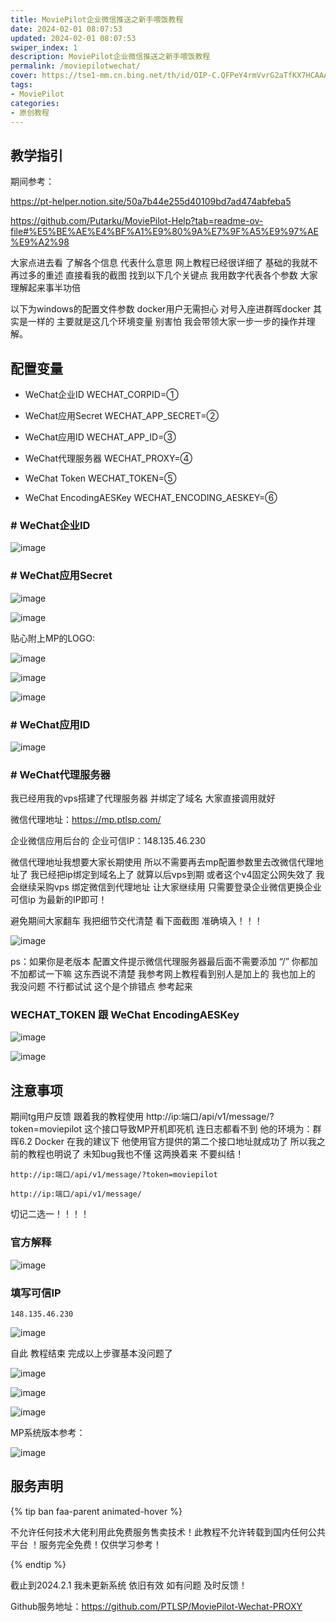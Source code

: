 ```yaml
---
title: MoviePilot企业微信推送之新手喂饭教程
date: 2024-02-01 08:07:53
updated: 2024-02-01 08:07:53
swiper_index: 1
description: MoviePilot企业微信推送之新手喂饭教程
permalink: /moviepilotwechat/
cover: https://tse1-mm.cn.bing.net/th/id/OIP-C.QFPeY4rmVvrG2aTfKX7HCAAAAA?w=240&h=180&c=7&r=0&o=5&dpr=2&pid=1.7
tags: 
- MoviePilot
categories: 
- 原创教程
---
```




## 教学指引

期间参考：

https://pt-helper.notion.site/50a7b44e255d40109bd7ad474abfeba5

https://github.com/Putarku/MoviePilot-Help?tab=readme-ov-file#%E5%BE%AE%E4%BF%A1%E9%80%9A%E7%9F%A5%E9%97%AE%E9%A2%98



大家点进去看 了解各个信息 代表什么意思 网上教程已经很详细了 基础的我就不再过多的重述 直接看我的截图 找到以下几个关键点 我用数字代表各个参数 大家理解起来事半功倍

以下为windows的配置文件参数 docker用户无需担心 对号入座进群晖docker 其实是一样的 主要就是这几个环境变量 别害怕 我会带领大家一步一步的操作并理解。

## 配置变量

- WeChat企业ID
  WECHAT_CORPID=①

- WeChat应用Secret
  WECHAT_APP_SECRET=②

- WeChat应用ID
  WECHAT_APP_ID=③

- WeChat代理服务器
  WECHAT_PROXY=④

- WeChat Token
  WECHAT_TOKEN=⑤

- WeChat EncodingAESKey
  WECHAT_ENCODING_AESKEY=⑥

### # WeChat企业ID

![image](../img/2024-02-01-MoviePilot%E4%BC%81%E4%B8%9A%E5%BE%AE%E4%BF%A1%E6%8E%A8%E9%80%81%E4%B9%8B%E6%96%B0%E6%89%8B%E5%96%82%E9%A5%AD%E6%95%99%E7%A8%8B/image026cf54236226777-20240201095607462.png)

### # WeChat应用Secret

![image](../img/2024-02-01-MoviePilot%E4%BC%81%E4%B8%9A%E5%BE%AE%E4%BF%A1%E6%8E%A8%E9%80%81%E4%B9%8B%E6%96%B0%E6%89%8B%E5%96%82%E9%A5%AD%E6%95%99%E7%A8%8B/image3d8d01d771a150a2-20240201095627891.png)

![image](../img/2024-02-01-MoviePilot%E4%BC%81%E4%B8%9A%E5%BE%AE%E4%BF%A1%E6%8E%A8%E9%80%81%E4%B9%8B%E6%96%B0%E6%89%8B%E5%96%82%E9%A5%AD%E6%95%99%E7%A8%8B/imagebde89f36ac779fbd-20240201095646769.png)

贴心附上MP的LOGO:

![image](../img/2024-02-01-MoviePilot%E4%BC%81%E4%B8%9A%E5%BE%AE%E4%BF%A1%E6%8E%A8%E9%80%81%E4%B9%8B%E6%96%B0%E6%89%8B%E5%96%82%E9%A5%AD%E6%95%99%E7%A8%8B/ikuf2u-20240201095748515.webp)



![image](../img/2024-02-01-MoviePilot%E4%BC%81%E4%B8%9A%E5%BE%AE%E4%BF%A1%E6%8E%A8%E9%80%81%E4%B9%8B%E6%96%B0%E6%89%8B%E5%96%82%E9%A5%AD%E6%95%99%E7%A8%8B/image81883dea1920ee07.png)

![image](../img/2024-02-01-MoviePilot%E4%BC%81%E4%B8%9A%E5%BE%AE%E4%BF%A1%E6%8E%A8%E9%80%81%E4%B9%8B%E6%96%B0%E6%89%8B%E5%96%82%E9%A5%AD%E6%95%99%E7%A8%8B/image205a247007a37a12.png)

### # WeChat应用ID

![image](../img/2024-02-01-MoviePilot%E4%BC%81%E4%B8%9A%E5%BE%AE%E4%BF%A1%E6%8E%A8%E9%80%81%E4%B9%8B%E6%96%B0%E6%89%8B%E5%96%82%E9%A5%AD%E6%95%99%E7%A8%8B/imagebeee28b4ce025956.png)

### # WeChat代理服务器
我已经用我的vps搭建了代理服务器 并绑定了域名 大家直接调用就好

微信代理地址：https://mp.ptlsp.com/

企业微信应用后台的
企业可信IP：148.135.46.230

微信代理地址我想要大家长期使用 所以不需要再去mp配置参数里去改微信代理地址了 我已经把ip绑定到域名上了
就算以后vps到期 或者这个v4固定公网失效了 我会继续采购vps 绑定微信到代理地址 让大家继续用 只需要登录企业微信更换企业可信ip 为最新的IP即可！

避免期间大家翻车 我把细节交代清楚 看下面截图 准确填入！！！

![image](../img/2024-02-01-MoviePilot%E4%BC%81%E4%B8%9A%E5%BE%AE%E4%BF%A1%E6%8E%A8%E9%80%81%E4%B9%8B%E6%96%B0%E6%89%8B%E5%96%82%E9%A5%AD%E6%95%99%E7%A8%8B/1704504711352-20240201101547549.png)


ps：如果你是老版本 配置文件提示微信代理服务器最后面不需要添加 “/”  你都加不加都试一下嘛 这东西说不清楚 
我参考网上教程看到别人是加上的 我也加上的 我没问题 不行都试试 这个是个排错点 参考起来

###  WECHAT_TOKEN 跟 WeChat EncodingAESKey

![image](../img/2024-02-01-MoviePilot%E4%BC%81%E4%B8%9A%E5%BE%AE%E4%BF%A1%E6%8E%A8%E9%80%81%E4%B9%8B%E6%96%B0%E6%89%8B%E5%96%82%E9%A5%AD%E6%95%99%E7%A8%8B/3bbdc3900a59d76083fd81ddf4ce271.png)



![image](../img/2024-02-01-MoviePilot%E4%BC%81%E4%B8%9A%E5%BE%AE%E4%BF%A1%E6%8E%A8%E9%80%81%E4%B9%8B%E6%96%B0%E6%89%8B%E5%96%82%E9%A5%AD%E6%95%99%E7%A8%8B/7ffb78e4b4b61cadd323129e764d502.png)



## 注意事项

期间tg用户反馈 跟着我的教程使用 http://ip:端口/api/v1/message/?token=moviepilot 这个接口导致MP开机即死机 连日志都看不到
他的环境为：群晖6.2 Docker
在我的建议下 他使用官方提供的第二个接口地址就成功了 所以我之前的教程也明说了 未知bug我也不懂 这两换着来 不要纠结！ 

```URL
http://ip:端口/api/v1/message/?token=moviepilot
```



```URL
http://ip:端口/api/v1/message/
```



切记二选一！！！！

### 官方解释

![image](../img/2024-02-01-MoviePilot%E4%BC%81%E4%B8%9A%E5%BE%AE%E4%BF%A1%E6%8E%A8%E9%80%81%E4%B9%8B%E6%96%B0%E6%89%8B%E5%96%82%E9%A5%AD%E6%95%99%E7%A8%8B/image27f84a7a6f37d008.png)

### 填写可信IP

```IP
148.135.46.230
```



![image](../img/2024-02-01-MoviePilot%E4%BC%81%E4%B8%9A%E5%BE%AE%E4%BF%A1%E6%8E%A8%E9%80%81%E4%B9%8B%E6%96%B0%E6%89%8B%E5%96%82%E9%A5%AD%E6%95%99%E7%A8%8B/c701844fe3768d9498220ac53f20502.png)



自此 教程结束 完成以上步骤基本没问题了

![image](../img/2024-02-01-MoviePilot%E4%BC%81%E4%B8%9A%E5%BE%AE%E4%BF%A1%E6%8E%A8%E9%80%81%E4%B9%8B%E6%96%B0%E6%89%8B%E5%96%82%E9%A5%AD%E6%95%99%E7%A8%8B/image9c05b185eb43c7dd.png)

![image](../img/2024-02-01-MoviePilot%E4%BC%81%E4%B8%9A%E5%BE%AE%E4%BF%A1%E6%8E%A8%E9%80%81%E4%B9%8B%E6%96%B0%E6%89%8B%E5%96%82%E9%A5%AD%E6%95%99%E7%A8%8B/imagec983028c05e2058d.png)



![image](../img/2024-02-01-MoviePilot%E4%BC%81%E4%B8%9A%E5%BE%AE%E4%BF%A1%E6%8E%A8%E9%80%81%E4%B9%8B%E6%96%B0%E6%89%8B%E5%96%82%E9%A5%AD%E6%95%99%E7%A8%8B/image3298fcf670bde9be.png)

MP系统版本参考：

![image](../img/2024-02-01-MoviePilot%E4%BC%81%E4%B8%9A%E5%BE%AE%E4%BF%A1%E6%8E%A8%E9%80%81%E4%B9%8B%E6%96%B0%E6%89%8B%E5%96%82%E9%A5%AD%E6%95%99%E7%A8%8B/image0e68798a3cea6087.png)



## 服务声明

{% tip ban faa-parent animated-hover %}<p class="faa-flash">不允许任何技术大佬利用此免费服务售卖技术！此教程不允许转载到国内任何公共平台 ！服务完全免费！仅供学习参考！</p>{% endtip %}

截止到2024.2.1 我未更新系统 依旧有效 如有问题 及时反馈！

Github服务地址：https://github.com/PTLSP/MoviePilot-Wechat-PROXY